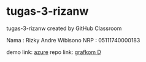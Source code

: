 # tugas-3-rizanw
tugas-3-rizanw created by GitHub Classroom

Nama  : Rizky Andre Wibisono
NRP   : 05111740000183

demo link: [azure](https://grafkomd-170183.azurewebsites.net/)
repo link: [grafkom D](https://github.com/grafkom-d-if-its-2019/tugas-3-rizanw)
